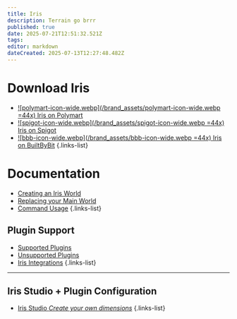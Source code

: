 ```yaml
---
title: Iris
description: Terrain go brrr
published: true
date: 2025-07-21T12:51:32.521Z
tags: 
editor: markdown
dateCreated: 2025-07-13T12:27:48.482Z
---
```




# Download Iris
- [![polymart-icon-wide.webp](/brand_assets/polymart-icon-wide.webp =44x) Iris on Polymart](https://polymart.org/product/3623/iris-dimension-engine)
- [![spigot-icon-wide.webp](/brand_assets/spigot-icon-wide.webp =44x) Iris on Spigot](https://www.spigotmc.org/resources/iris-dimension-engine.84586/)
- [![bbb-icon-wide.webp](/brand_assets/bbb-icon-wide.webp =44x) Iris on BuiltByBit](https://builtbybit.com/resources/iris-dimension-engine.56258/) 
{.links-list}

# Documentation

- [Creating an Iris World](/doc/iris/create-world)
- [Replacing your Main World](/doc/iris/replacing-main-world)
- [Command Usage](/doc/iris/commands)
{.links-list}


## Plugin Support
- [Supported Plugins](/doc/iris/supported-plugins)
- [Unsupported Plugins](/doc/iris/unsupported-plugins)
- [Iris Integrations](/doc/iris/integrations)
{.links-list}
---

## Iris Studio + Plugin Configuration

- [Iris Studio *Create your own dimensions*](/doc/iris/iris-studio)
{.links-list}